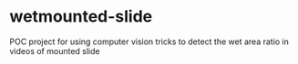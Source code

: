 # wetmounted-slide
POC project for using computer vision tricks to detect the wet area ratio in videos of mounted slide
